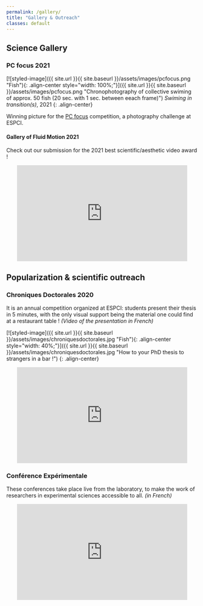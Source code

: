 ```yaml
---
permalink: /gallery/
title: "Gallery & Outreach"
classes: default
---
```


## Science Gallery
### PC focus 2021
[![styled-image]({{ site.url }}{{ site.baseurl }}/assets/images/pcfocus.png "Fish"){: .align-center style="width: 100%;"}]({{ site.url }}{{ site.baseurl }}/assets/images/pcfocus.png "Chronophotography of collective swiming of approx. 50 fish (20 sec. with 1 sec. between eeach frame)")
*Swiming in transition(s)*, 2021
{: .align-center}

Winning picture for the [PC focus](https://fr.calameo.com/read/0059461661debf5d8f319) competition, a photography challenge at ESPCI. 

#### Gallery of Fluid Motion 2021
Check out our submission for the 2021 best scientific/aesthetic video award !  
<p align='center'>
<iframe width="448" height="252" src="https://www.youtube.com/embed/kWb9JaDxD0Q" title="YouTube video player" frameborder="0" allow="accelerometer; autoplay; clipboard-write; encrypted-media; gyroscope; picture-in-picture" allowfullscreen></iframe>
</p>

## Popularization & scientific outreach
### Chroniques Doctorales 2020
It is an annual competition organized at ESPCI: students present their thesis in 5 minutes, with the only visual support being the material one could find at a restaurant table ! _(Video of the presentation in French)_  

[![styled-image]({{ site.url }}{{ site.baseurl }}/assets/images/chroniquesdoctorales.jpg "Fish"){: .align-center style="width: 40%;"}]({{ site.url }}{{ site.baseurl }}/assets/images/chroniquesdoctorales.jpg "How to your PhD thesis to strangers in a bar !")
{: .align-center}

<p align='center'>
<iframe width="448" height="252" src="https://www.youtube.com/embed/6RHgKk1Y2vg?start=154" title="YouTube video player" frameborder="0" allow="accelerometer; autoplay; clipboard-write; encrypted-media; gyroscope; picture-in-picture" allowfullscreen></iframe>
</p>

### Conférence Expérimentale
These conferences take place live from the laboratory, to make the work of researchers in experimental sciences accessible to all. _(in French)_
<p align='center'>
<iframe width="448" height="252" src="https://www.youtube.com/embed/PDM3vqQTQGs" title="YouTube video player" frameborder="0" allow="accelerometer; autoplay; clipboard-write; encrypted-media; gyroscope; picture-in-picture" allowfullscreen></iframe>
</p>





